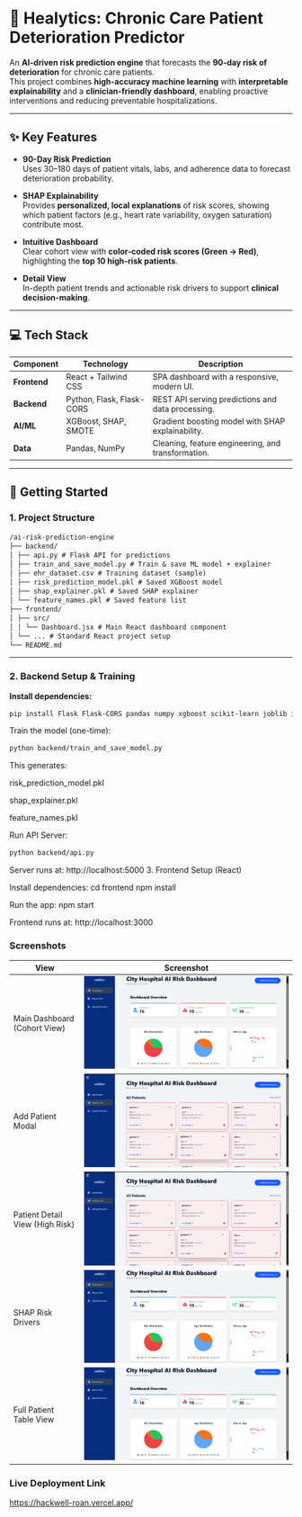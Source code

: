 # 🏥 Healytics: Chronic Care Patient Deterioration Predictor  

An **AI-driven risk prediction engine** that forecasts the **90-day risk of deterioration** for chronic care patients.  
This project combines **high-accuracy machine learning** with **interpretable explainability** and a **clinician-friendly dashboard**, enabling proactive interventions and reducing preventable hospitalizations.  

---

## ✨ Key Features  

- **90-Day Risk Prediction**  
  Uses 30–180 days of patient vitals, labs, and adherence data to forecast deterioration probability.  

- **SHAP Explainability**  
  Provides **personalized, local explanations** of risk scores, showing which patient factors (e.g., heart rate variability, oxygen saturation) contribute most.  

- **Intuitive Dashboard**  
  Clear cohort view with **color-coded risk scores (Green → Red)**, highlighting the **top 10 high-risk patients**.  

- **Detail View**  
  In-depth patient trends and actionable risk drivers to support **clinical decision-making**.  

---

## 💻 Tech Stack  

| Component    | Technology                  | Description                                                   |
|--------------|-----------------------------|---------------------------------------------------------------|
| **Frontend** | React + Tailwind CSS        | SPA dashboard with a responsive, modern UI.                   |
| **Backend**  | Python, Flask, Flask-CORS   | REST API serving predictions and data processing.              |
| **AI/ML**    | XGBoost, SHAP, SMOTE        | Gradient boosting model with SHAP explainability.             |
| **Data**     | Pandas, NumPy               | Cleaning, feature engineering, and transformation.            |

---

## 🚀 Getting Started  

### 1. Project Structure  
```
/ai-risk-prediction-engine
├── backend/
│ ├── api.py # Flask API for predictions
│ ├── train_and_save_model.py # Train & save ML model + explainer
│ ├── ehr_dataset.csv # Training dataset (sample)
│ ├── risk_prediction_model.pkl # Saved XGBoost model
│ ├── shap_explainer.pkl # Saved SHAP explainer
│ └── feature_names.pkl # Saved feature list
├── frontend/
│ ├── src/
│ │ └── Dashboard.jsx # Main React dashboard component
│ └── ... # Standard React project setup
└── README.md
```

---

### 2. Backend Setup & Training  

**Install dependencies:**  
```bash
pip install Flask Flask-CORS pandas numpy xgboost scikit-learn joblib imblearn shap
```
Train the model (one-time):
```bash
python backend/train_and_save_model.py
```
This generates:

risk_prediction_model.pkl

shap_explainer.pkl

feature_names.pkl

Run API Server:
```bash
python backend/api.py
```
Server runs at: http://localhost:5000
3. Frontend Setup (React)

Install dependencies:
cd frontend
npm install

Run the app:
npm start

Frontend runs at: http://localhost:3000

### Screenshots
| View                            | Screenshot                                           |
| ------------------------------- | ---------------------------------------------------- |
| Main Dashboard (Cohort View)    | ![Dashboard View](https://github.com/SushenGrover/hackwell2/blob/main/images/1.png)     |
| Add Patient Modal               | ![Add Patient](https://github.com/SushenGrover/hackwell2/blob/main/images/2.png)     |
| Patient Detail View (High Risk) | ![High Risk Detail](https://github.com/SushenGrover/hackwell2/blob/main/images/2.png) |
| SHAP Risk Drivers               | ![SHAP Explanation](https://github.com/SushenGrover/hackwell2/blob/main/images/1.png) |
| Full Patient Table View         | ![Full Table](https://github.com/SushenGrover/hackwell2/blob/main/images/1.png)             |

### Live Deployment Link
https://hackwell-roan.vercel.app/
